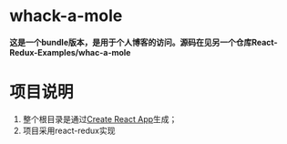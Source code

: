 # whack-a-mole
**这是一个bundle版本，是用于个人博客的访问。源码在见另一个仓库React-Redux-Examples/whac-a-mole**
# 项目说明
1. 整个根目录是通过[Create React App](https://github.com/facebookincubator/create-react-app)生成；
2. 项目采用react-redux实现
